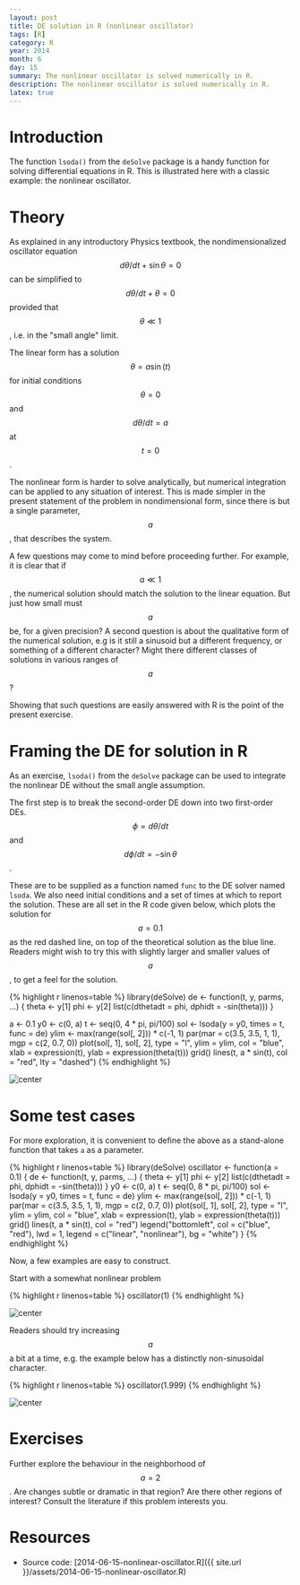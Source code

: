 ```yaml
---
layout: post
title: DE solution in R (nonlinear oscillator)
tags: [R]
category: R
year: 2014
month: 6
day: 15
summary: The nonlinear oscillator is solved numerically in R.
description: The nonlinear oscillator is solved numerically in R.
latex: true
---
```


# Introduction

The function ``lsoda()`` from the ``deSolve`` package is a handy function for
solving differential equations in R.  This is illustrated here with a classic
example: the nonlinear oscillator.

# Theory

As explained in any introductory Physics textbook, the nondimensionalized
oscillator equation $$d\theta/dt + \sin\theta = 0$$ can be simplified to
$$d\theta/dt + \theta = 0$$ provided that $$\theta \ll 1$$, i.e. in the "small
angle" limit.  

The linear form has a solution $$\theta = a \sin(t)$$ for initial conditions
$$\theta=0$$ and $$d\theta/dt=a$$ at $$t=0$$.

The nonlinear form is harder to solve analytically, but numerical integration
can be applied to any situation of interest.  This is made simpler in the
present statement of the problem in nondimensional form, since there is but a
single parameter, $$a$$, that describes the system.

A few questions may come to mind before proceeding further.  For example, it is
clear that if $$a\ll 1$$, the numerical solution should match the solution to
the linear equation.  But just how small must $$a$$ be, for a given precision?
A second question is about the qualitative form of the numerical solution, e.g
is it still a sinusoid but a different frequency, or something of a different
character?  Might there different classes of solutions in various ranges of
$$a$$?

Showing that such questions are easily answered with R is the point of the
present exercise.

# Framing the DE for solution in R

As an exercise, ``lsoda()`` from the ``deSolve`` package can be used to
integrate the nonlinear DE without the small angle assumption.

The first step is to break the second-order DE down into two first-order DEs.
$$\phi = d\theta/dt$$ and $$d\phi/dt = -\sin\theta$$.

These are to be supplied as a function named ``func`` to the DE solver named
``lsoda``.  We also need initial conditions and a set of times at which to
report the solution.  These are all set in the R code given below, which plots
the solution for $$a=0.1$$ as the red dashed line, on top of the theoretical
solution as the blue line.  Readers might wish to try this with slightly larger
and smaller values of $$a$$, to get a feel for the solution.



{% highlight r linenos=table %}
library(deSolve)
de <- function(t, y, parms, ...) {
    theta <- y[1]
    phi <- y[2]
    list(c(dthetadt = phi, dphidt = -sin(theta)))
}

a <- 0.1
y0 <- c(0, a)
t <- seq(0, 4 * pi, pi/100)
sol <- lsoda(y = y0, times = t, func = de)
ylim <- max(range(sol[, 2])) * c(-1, 1)
par(mar = c(3.5, 3.5, 1, 1), mgp = c(2, 0.7, 0))
plot(sol[, 1], sol[, 2], type = "l", ylim = ylim, col = "blue", xlab = expression(t), 
    ylab = expression(theta(t)))
grid()
lines(t, a * sin(t), col = "red", lty = "dashed")
{% endhighlight %}

![center](http://dankelley.github.io/figs/2014-06-15-nonlinear-oscillator/unnamed-chunk-1.png) 


# Some test cases

For more exploration, it is convenient to define the above as a stand-alone
function that takes ``a`` as a parameter.


{% highlight r linenos=table %}
library(deSolve)
oscillator <- function(a = 0.1) {
    de <- function(t, y, parms, ...) {
        theta <- y[1]
        phi <- y[2]
        list(c(dthetadt = phi, dphidt = -sin(theta)))
    }
    y0 <- c(0, a)
    t <- seq(0, 8 * pi, pi/100)
    sol <- lsoda(y = y0, times = t, func = de)
    ylim <- max(range(sol[, 2])) * c(-1, 1)
    par(mar = c(3.5, 3.5, 1, 1), mgp = c(2, 0.7, 0))
    plot(sol[, 1], sol[, 2], type = "l", ylim = ylim, col = "blue", xlab = expression(t), 
        ylab = expression(theta(t)))
    grid()
    lines(t, a * sin(t), col = "red")
    legend("bottomleft", col = c("blue", "red"), lwd = 1, legend = c("linear", 
        "nonlinear"), bg = "white")
}
{% endhighlight %}


Now, a few examples are easy to construct.

Start with a somewhat nonlinear problem

{% highlight r linenos=table %}
oscillator(1)
{% endhighlight %}

![center](http://dankelley.github.io/figs/2014-06-15-nonlinear-oscillator/unnamed-chunk-3.png) 


Readers should try increasing $$a$$ a bit at a time, e.g. the example below has
a distinctly non-sinusoidal character.

{% highlight r linenos=table %}
oscillator(1.999)
{% endhighlight %}

![center](http://dankelley.github.io/figs/2014-06-15-nonlinear-oscillator/unnamed-chunk-4.png) 



# Exercises

Further explore the behaviour in the neighborhood of $$a=2$$.  Are changes
subtle or dramatic in that region?  Are there other regions of interest?
Consult the literature if this problem interests you.

# Resources


* Source code: [2014-06-15-nonlinear-oscillator.R]({{ site.url }}/assets/2014-06-15-nonlinear-oscillator.R)

